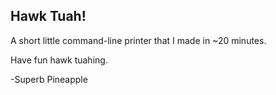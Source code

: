 ## Hawk Tuah!

A short little command-line printer that I made in ~20 minutes. <br>

Have fun hawk tuahing. <br>

-Superb Pineapple
